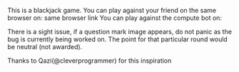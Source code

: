 This is a blackjack game.
You can play against your friend on the same browser on: same browser link
You can play against the compute bot on:

There is a sight issue, if a question mark image appears, do not panic as the bug is currently being worked on. The point for that particular round would be neutral (not awarded).

Thanks to Qazi(@cleverprogrammer) for this inspiration